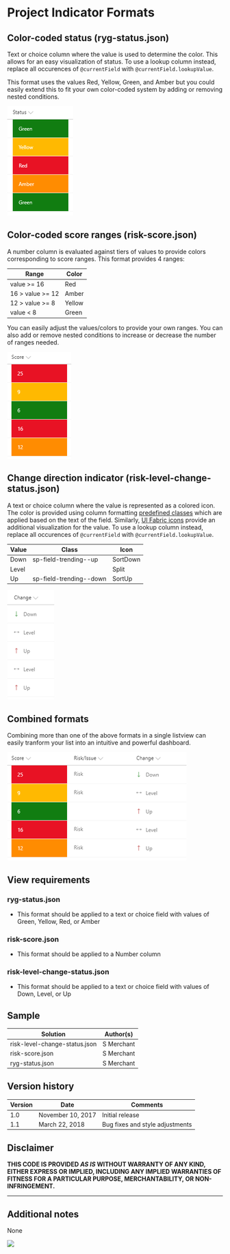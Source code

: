 # Project Indicator Formats

## Color-coded status (ryg-status.json)

Text or choice column where the value is used to determine the color. This allows for an easy visualization of status. To use a lookup column instead, replace all occurences of `@currentField` with `@currentField.lookupValue`.

This format uses the values Red, Yellow, Green, and Amber but you could easily extend this to fit your own color-coded system by adding or removing nested conditions.

![Color status field](./screenshot.png)

## Color-coded score ranges (risk-score.json)

A number column is evaluated against tiers of values to provide colors corresponding to score ranges. This format provides 4 ranges:

|Range|Color|
|---|---|
|value >= 16|Red|
|16 > value >= 12|Amber|
|12 > value >= 8|Yellow|
|value < 8|Green|

You can easily adjust the values/colors to provide your own ranges. You can also add or remove nested conditions to increase or decrease the number of ranges needed.

![Color-coded ranges](./screenshot2.png)

## Change direction indicator (risk-level-change-status.json)

A text or choice column where the value is represented as a colored icon. The color is provided using column formatting [predefined classes](https://docs.microsoft.com/en-us/sharepoint/dev/declarative-customization/column-formatting#predefined-classes) which are applied based on the text of the field. Similarly, [UI Fabric icons](https://developer.microsoft.com/en-us/fabric#/styles/icons) provide an additional visualization for the value. To use a lookup column instead, replace all occurences of `@currentField` with `@currentField.lookupValue`.

|Value|Class|Icon|
|---|---|---|
|Down|sp-field-trending--up|SortDown|
|Level||Split|
|Up|sp-field-trending--down|SortUp|

![Change direction indicator](./screenshot3.png)

## Combined formats

Combining more than one of the above formats in a single listview can easily tranform your list into an intuitive and powerful dashboard.

![Combined visualizations](./screenshot4.png)

## View requirements

### ryg-status.json
- This format should be applied to a text or choice field with values of Green, Yellow, Red, or Amber

### risk-score.json
- This format should be applied to a Number column

### risk-level-change-status.json
- This format should be applied to a text or choice field with values of Down, Level, or Up

## Sample

Solution|Author(s)
--------|---------
risk-level-change-status.json | S Merchant
risk-score.json | S Merchant
ryg-status.json | S Merchant

## Version history

Version|Date|Comments
-------|----|--------
1.0|November 10, 2017|Initial release
1.1|March 22, 2018|Bug fixes and style adjustments

## Disclaimer
**THIS CODE IS PROVIDED *AS IS* WITHOUT WARRANTY OF ANY KIND, EITHER EXPRESS OR IMPLIED, INCLUDING ANY IMPLIED WARRANTIES OF FITNESS FOR A PARTICULAR PURPOSE, MERCHANTABILITY, OR NON-INFRINGEMENT.**

---

## Additional notes
None

<img src="https://telemetry.sharepointpnp.com/sp-dev-list-formatting/column-samples/generic-project-management" />